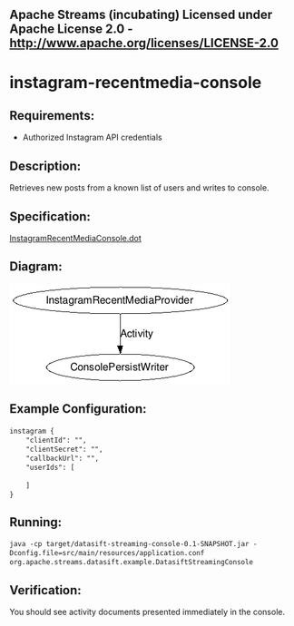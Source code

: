 Apache Streams (incubating)
Licensed under Apache License 2.0 - http://www.apache.org/licenses/LICENSE-2.0
--------------------------------------------------------------------------------

instagram-recentmedia-console
==============================

Requirements:
-------------
 - Authorized Instagram API credentials

Description:
------------
Retrieves new posts from a known list of users and writes to console.

Specification:
-----------------

[InstagramRecentMediaConsole.dot](src/main/resources/InstagramRecentMediaConsole.dot "InstagramRecentMediaConsole.dot" )

Diagram:
-----------------

![InstagramRecentMediaConsole.png](./InstagramRecentMediaConsole.png?raw=true)

Example Configuration:
----------------------

    instagram {
        "clientId": "",
        "clientSecret": "",
        "callbackUrl": "",
        "userIds": [

        ]
    }

Running:
--------

    java -cp target/datasift-streaming-console-0.1-SNAPSHOT.jar -Dconfig.file=src/main/resources/application.conf org.apache.streams.datasift.example.DatasiftStreamingConsole

Verification:
-------------
You should see activity documents presented immediately in the console.
